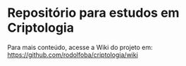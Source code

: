 # Repositório para estudos em Criptologia

Para mais conteúdo, acesse a Wiki do projeto em: https://github.com/rodolfoba/criptologia/wiki
